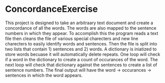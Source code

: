 # ConcordanceExercise

  This project is designed to take an arbitraary text document and create a concordance of all the words. The words are also mapped to the sentence numbers in which they appear. To accomplish this the program reads a text file then cleans the file of various special charecters and new line charecters to easily identify words and sentences. Then the file is split into two lists that contain 1) sentences and 2) words. A dictionary is iniatized to store words becuase it will automatically delete repeats. One loop will check if a word in the dictionary to create a count of occurances of the word. The next loop will check that dictionary against the sentences to create a list of sentence numbers. The final output will have the word -> occurances -> sentences in which the word appears. 
